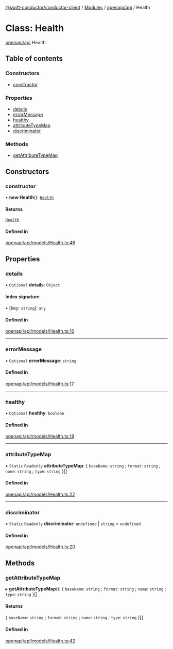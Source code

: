 [@swift-conductor/conductor-client](../README.md) / [Modules](../modules.md) / [openapi/api](../modules/openapi_api.md) / Health

# Class: Health

[openapi/api](../modules/openapi_api.md).Health

## Table of contents

### Constructors

- [constructor](openapi_api.Health.md#constructor)

### Properties

- [details](openapi_api.Health.md#details)
- [errorMessage](openapi_api.Health.md#errormessage)
- [healthy](openapi_api.Health.md#healthy)
- [attributeTypeMap](openapi_api.Health.md#attributetypemap)
- [discriminator](openapi_api.Health.md#discriminator)

### Methods

- [getAttributeTypeMap](openapi_api.Health.md#getattributetypemap)

## Constructors

### constructor

• **new Health**(): [`Health`](openapi_api.Health.md)

#### Returns

[`Health`](openapi_api.Health.md)

#### Defined in

[openapi/api/models/Health.ts:46](https://github.com/swift-conductor/conductor-client-typescript/blob/9866b7c/openapi/api/models/Health.ts#L46)

## Properties

### details

• `Optional` **details**: `Object`

#### Index signature

▪ [key: `string`]: `any`

#### Defined in

[openapi/api/models/Health.ts:16](https://github.com/swift-conductor/conductor-client-typescript/blob/9866b7c/openapi/api/models/Health.ts#L16)

___

### errorMessage

• `Optional` **errorMessage**: `string`

#### Defined in

[openapi/api/models/Health.ts:17](https://github.com/swift-conductor/conductor-client-typescript/blob/9866b7c/openapi/api/models/Health.ts#L17)

___

### healthy

• `Optional` **healthy**: `boolean`

#### Defined in

[openapi/api/models/Health.ts:18](https://github.com/swift-conductor/conductor-client-typescript/blob/9866b7c/openapi/api/models/Health.ts#L18)

___

### attributeTypeMap

▪ `Static` `Readonly` **attributeTypeMap**: \{ `baseName`: `string` ; `format`: `string` ; `name`: `string` ; `type`: `string`  }[]

#### Defined in

[openapi/api/models/Health.ts:22](https://github.com/swift-conductor/conductor-client-typescript/blob/9866b7c/openapi/api/models/Health.ts#L22)

___

### discriminator

▪ `Static` `Readonly` **discriminator**: `undefined` \| `string` = `undefined`

#### Defined in

[openapi/api/models/Health.ts:20](https://github.com/swift-conductor/conductor-client-typescript/blob/9866b7c/openapi/api/models/Health.ts#L20)

## Methods

### getAttributeTypeMap

▸ **getAttributeTypeMap**(): \{ `baseName`: `string` ; `format`: `string` ; `name`: `string` ; `type`: `string`  }[]

#### Returns

\{ `baseName`: `string` ; `format`: `string` ; `name`: `string` ; `type`: `string`  }[]

#### Defined in

[openapi/api/models/Health.ts:42](https://github.com/swift-conductor/conductor-client-typescript/blob/9866b7c/openapi/api/models/Health.ts#L42)

